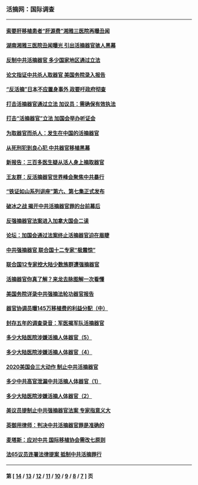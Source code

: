 ### 活摘网：国际调查
---
#### [索要肝移植患者“肝源费”湘雅三医院再曝丑闻](../../pages/nf5947/n14055320.md?08180430) 
#### [湖南湘雅三医院丑闻曝光 引出活摘器官骇人黑幕](../../pages/nf5947/n14051847.md?08180430) 
#### [反制中共活摘器官 多少国家地区通过立法](../../pages/nf5947/n14009863.md?08180430) 
#### [论文指证中共杀人取器官 美国务院录入报告](../../pages/nf5947/n13999890.md?08180430) 
#### [“反活摘”日本不应置身事外 政要吁政府彻查](../../pages/nf5947/n13971188.md?08180430) 
#### [打击活摘器官通过立法 加议员：需确保有效执法](../../pages/nf5947/n13886356.md?08180430) 
#### [打击“活摘器官”立法 加国会举办听证会](../../pages/nf5947/n13869362.md?08180430) 
#### [为取器官而杀人：发生在中国的活摘器官](../../pages/nf5947/n13794731.md?08180430) 
#### [从死刑犯到良心犯 中共器官移植黑幕](../../pages/nf5947/n13764669.md?08180430) 
#### [新报告：三百多医生疑从活人身上摘取器官](../../pages/nf5947/n13703044.md?08180430) 
#### [王友群：反活摘器官世界峰会聚焦中共暴行](../../pages/nf5947/n13250738.md?08180430) 
#### [“铁证如山系列讲座”第六、第七集正式发布](../../pages/nf5947/n13106287.md?08180430) 
#### [破冰之战 揭开中共活摘器官罪的台前幕后](../../pages/nf5947/n13082457.md?08180430) 
#### [反强摘器官法案进入加拿大国会二读](../../pages/nf5947/n13033450.md?08180430) 
#### [论坛：加国会通过法案终止活摘器官迫在眉睫](../../pages/nf5947/n13029839.md?08180430) 
#### [中共强摘器官 联合国十二专家“极震惊”](../../pages/nf5947/n13024313.md?08180430) 
#### [联合国12专家控大陆少数族群遭强摘器官](../../pages/nf5947/n13023877.md?08180430) 
#### [活摘器官你真了解？来龙去脉图解一次看懂](../../pages/nf5947/n13013820.md?08180430) 
#### [美国务院详录中共强摘法轮功器官报告](../../pages/nf5947/n12944519.md?08180430) 
#### [器官协调员曝145万移植费的利益分配（中）](../../pages/nf5947/n12894547.md?08180430) 
#### [封存五年的调查录音：军医揭军队活摘器官](../../pages/nf5947/n12798692.md?08180430) 
#### [多少大陆医院涉嫌活摘人体器官（5）](../../pages/nf5947/n12768383.md?08180430) 
#### [多少大陆医院涉嫌活摘人体器官（4）](../../pages/nf5947/n12664434.md?08180430) 
#### [2020美国会三大动作 制止中共活摘器官](../../pages/nf5947/n12682004.md?08180430) 
#### [多少中共高官泄漏中共活摘人体器官（1）](../../pages/nf5947/n12671234.md?08180430) 
#### [多少大陆医院涉嫌活摘人体器官（2）](../../pages/nf5947/n12655589.md?08180430) 
#### [美议员提制止中共强摘器官法案 专家指意义大](../../pages/nf5947/n12630561.md?08180430) 
#### [英御用律师：判决中共活摘器官罪是准确的](../../pages/nf5947/n12580740.md?08180430) 
#### [麦塔斯：应对中共 国际移植协会需改七原则](../../pages/nf5947/n12514711.md?08180430) 
#### [法65议员连署法律提案 抵制中共活摘罪行](../../pages/nf5947/n12437047.md?08180430) 

---
#### 第 [ [14](./14.md?08180430) / [13](./13.md?08180430) / [12](./12.md?08180430) / [11](./11.md?08180430) / [10](./10.md?08180430) / [9](./9.md?08180430) / [8](./8.md?08180430) / [7](./7.md?08180430) ] 页
